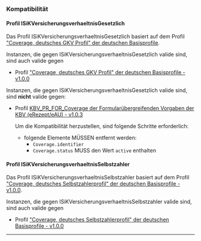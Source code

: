 ### Kompatibilität

#### Profil ISiKVersicherungsverhaeltnisGesetzlich

Das Profil ISiKVersicherungsverhaeltnisGesetzlich basiert auf dem Profil ["Coverage, deutsches GKV Profil" der deutschen Basisprofile](http://fhir.de/StructureDefinition/coverage-de-gkv). 

Instanzen, die gegen ISiKVersicherungsverhaeltnisGesetzlich valide sind, sind auch valide gegen
* Profil ["Coverage, deutsches GKV Profil" der deutschen Basisprofile - v1.0.0](http://fhir.de/StructureDefinition/coverage-de-gkv)
 
Instanzen, die gegen ISiKVersicherungsverhaeltnisGesetzlich valide sind, sind **nicht** valide gegen:
* Profil [KBV_PR_FOR_Coverage der Formularübergreifenden Vorgaben der KBV (eRezept/eAU) - v1.0.3](https://fhir.kbv.de/StructureDefinition/KBV_PR_FOR_Coverage)

  Um die Kompatibilität herzustellen, sind folgende Schritte erforderlich:
    * folgende Elemente MÜSSEN entfernt werden:
      * `Coverage.identifier`
      * `Coverage.status` MUSS den Wert `active` enthalten


#### Profil ISiKVersicherungsverhaeltnisSelbstzahler

Das Profil ISiKVersicherungsverhaeltnisSelbstzahler basiert auf dem Profil ["Coverage, deutsches Selbstzahlerprofil" der deutschen Basisprofile - v1.0.0](http://fhir.de/StructureDefinition/coverage-de-sel).

Instanzen, die gegen ISiKVersicherungsverhaeltnisSelbstzahler valide sind, sind auch valide gegen
* Profil ["Coverage, deutsches Selbstzahlerprofil" der deutschen Basisprofile - v1.0.0](http://fhir.de/StructureDefinition/coverage-de-sel)

---